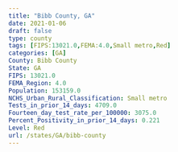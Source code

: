 ```yaml
---
title: "Bibb County, GA"
date: 2021-01-06
draft: false
type: county
tags: [FIPS:13021.0,FEMA:4.0,Small metro,Red]
categories: [GA]
County: Bibb County
State: GA
FIPS: 13021.0
FEMA_Region: 4.0
Population: 153159.0
NCHS_Urban_Rural_Classification: Small metro
Tests_in_prior_14_days: 4709.0
Fourteen_day_test_rate_per_100000: 3075.0
Percent_Positivity_in_prior_14_days: 0.221
Level: Red
url: /states/GA/bibb-county
---
```



